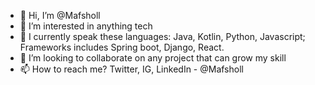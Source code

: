 - 👋 Hi, I’m @Mafsholl
- 👀 I’m interested in anything tech 
- 🌱 I currently speak these languages: Java, Kotlin, Python, Javascript; Frameworks includes Spring boot, Django, React.
- 💞️ I’m looking to collaborate on any project that can grow my skill
- 📫 How to reach me? Twitter, IG, LinkedIn - @Mafsholl 

<!---
MafSholl/MafSholl is a ✨ special ✨ repository because its `README.md` (this file) appears on your GitHub profile.
You can click the Preview link to take a look at your changes.
--->
